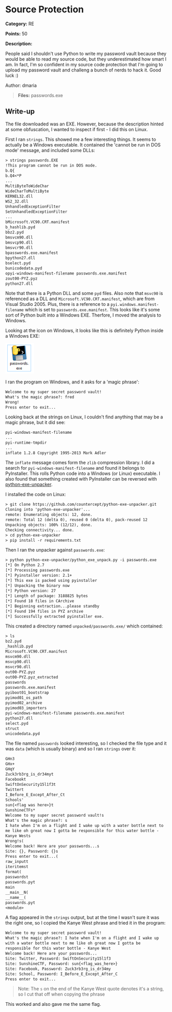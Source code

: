 # Source Protection
**Category:** RE

**Points:** 50

**Description:**

People said I shouldn't use Python to write my password vault because they would be able to read my source code, but they underestimated how smart I am. In fact, I'm so confident in my source code protection that I'm going to upload my password vault and challeng a bunch of nerds to hack it. Good luck :)

Author: dmaria

>**Files:** passwords.exe

## Write-up
The file downloaded was an EXE. However, because the description hinted at some obfuscation, I wanted to inspect if first - I did this on Linux.

First I ran `strings`. This showed me a few interesting things. It seems to actually be a Windows executable. It contained the 'cannot be run in DOS mode' message, and included some DLLs:
```
> strings passwords.EXE
!This program cannot be run in DOS mode.
b.Q{
b.Q4<*P
...
MultiByteToWideChar
WideCharToMultiByte
KERNEL32.dll
WS2_32.dll
UnhandledExceptionFilter
SetUnhandledExceptionFilter
...
bMicrosoft.VC90.CRT.manifest
b_hashlib.pyd
bbz2.pyd
bmsvcm90.dll
bmsvcp90.dll
bmsvcr90.dll
bpasswords.exe.manifest
bpython27.dll
bselect.pyd
bunicodedata.pyd
opyi-windows-manifest-filename passwords.exe.manifest
zout00-PYZ.pyz
python27.dll
```
Note that there is a Python DLL and some `pyd` files. Also note that `msvc90` is referenced as a DLL and `Microsoft.VC90.CRT.manifest`, which are from Visual Studio 2005. Plus, there is a reference to a `pyi.windows.manifest-filename` which is set to `passwords.exe.manifest`. This looks like it's some sort of Python built into a Windows EXE. Therfore, I moved the analysis to Windows.

Looking at the icon on Windows, it looks like this is definitely Python inside a Windows EXE:

![Passwords icon](icon.png)

I ran the program on Windows, and it asks for a 'magic phrase':
```
Welcome to my super secret password vault!
What's the magic phrase?: fred
Wrong!
Press enter to exit...
```
Looking back at the strings on Linux, I couldn't find anything that may be a magic phrase, but it did see:
```
pyi-windows-manifest-filename
...
pyi-runtime-tmpdir
...
inflate 1.2.8 Copyright 1995-2013 Mark Adler
```
The `inflate` message comes form the `zlib` compression library. I did a search for `pyi-windows-manifest-filename` and found it belongs to PyInstaller. This rolls Python code into a Windows (or Linux) executable. I also found that something created with PyInstaller can be reversed with [python-exe-unpacker](https://github.com/countercept/python-exe-unpacker).

I installed the code on Linux:
```
> git clone https://github.com/countercept/python-exe-unpacker.git
Cloning into 'python-exe-unpacker'...
remote: Enumerating objects: 12, done.
remote: Total 12 (delta 0), reused 0 (delta 0), pack-reused 12
Unpacking objects: 100% (12/12), done.
Checking connectivity... done.
> cd python-exe-unpacker
> pip install -r requirements.txt
```
Then I ran the unpacker against `passwords.exe`:
```
> python python-exe-unpacker/python_exe_unpack.py -i passwords.exe
[*] On Python 2.7
[*] Processing passwords.exe
[*] Pyinstaller version: 2.1+
[*] This exe is packed using pyinstaller
[*] Unpacking the binary now
[*] Python version: 27
[*] Length of package: 3188825 bytes
[*] Found 18 files in CArchive
[*] Beginning extraction...please standby
[*] Found 194 files in PYZ archive
[*] Successfully extracted pyinstaller exe.
```
This created a directory named `unpacked/passwords.exe/` which contained:
```
> ls
bz2.pyd
_hashlib.pyd
Microsoft.VC90.CRT.manifest
msvcm90.dll
msvcp90.dll
msvcr90.dll
out00-PYZ.pyz
out00-PYZ.pyz_extracted
passwords
passwords.exe.manifest
pyiboot01_bootstrap
pyimod01_os_path
pyimod02_archive
pyimod03_importers
pyi-windows-manifest-filename passwords.exe.manifest
python27.dll
select.pyd
struct
unicodedata.pyd
``` 
The file named `passwords` looked interesting, so I checked the file type and it was `data` (which is usually binary) and so I ran `strings` over it:
```
GHn3
GHx+
GHqY
Zuck3rb3rg_is_dr34myt
Facebookt
SwiftOnSecurity15l1f3t
Twittert
I_Before_E_Except_After_Ct
Schools'
sun{<flag was here>}t
SunshineCTFs*
Welcome to my super secret password vault!s
What's the magic phrase?: s
I hate when I'm on a flight and I wake up with a water bottle next to me like oh great now I gotta be responsible for this water bottle - Kanye Wests
Wrong!s(
Welcome back! Here are your passwords...s
Site: {}, Password: {}s
Press enter to exit...(
raw_inputt	
iteritemst
format(
passwordst
passwords.pyt
main
__main__N(
__name__(
passwords.pyt
<module>
```
A flag appeared in the `strings` output, but at the time I wasn't sure it was the right one, so I copied the Kanye West phrase and tried it in the program:
```
Welcome to my super secret password vault!
What's the magic phrase?: I hate when I'm on a flight and I wake up with a water bottle next to me like oh great now I gotta be responsible for this water bottle - Kanye West
Welcome back! Here are your passwords...
Site: Twitter, Password: SwiftOnSecurity15l1f3
Site: SunshineCTF, Password: sun{<flag_was_here>}
Site: Facebook, Password: Zuck3rb3rg_is_dr34my
Site: School, Password: I_Before_E_Except_After_C
Press enter to exit...
```
> Note: The `s` on the end of the Kanye West quote denotes it's a string, so I cut that off when copying the phrase

This worked and also gave me the same flag.
